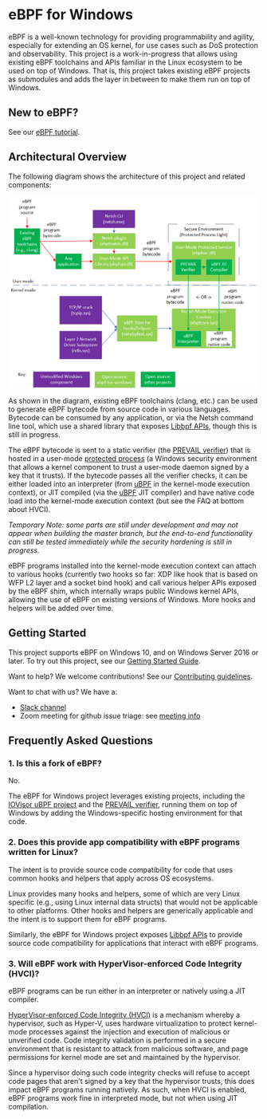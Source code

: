 # eBPF for Windows

eBPF is a well-known technology for providing programmability and agility, especially for extending an
OS kernel, for use cases such as DoS protection and observability. This project is a work-in-progress that
allows using existing eBPF
toolchains and APIs familiar in the Linux ecosystem to be used on top of Windows.  That is, this project
takes existing eBPF projects as submodules and adds the layer in between to make them run on top of Windows.

## New to eBPF?

See our [eBPF tutorial](docs/tutorial.md).

## Architectural Overview

The following diagram shows the architecture of this project and related components:

![Architectural Overview](docs/ArchitectureDiagram.png)

As shown in the diagram, existing eBPF toolchains (clang, etc.) can be used to generate eBPF bytecode from
source code in various languages.  Bytecode can be consumed by any application, or via the Netsh command line tool, which use a shared library
that exposes [Libbpf APIs](https://github.com/libbpf/libbpf),
though this is still in progress.

The eBPF bytecode is sent to a static verifier (the [PREVAIL verifier](https://github.com/vbpf/ebpf-verifier))
that is hosted in a user-mode [protected process](https://docs.microsoft.com/en-us/windows/win32/services/protecting-anti-malware-services-#system-protected-process)
(a Windows security environment that allows a kernel component to trust a user-mode daemon signed by
a key that it trusts).  If the bytecode passes all the verifier checks, it can be either loaded into
an interpreter (from [uBPF](https://github.com/iovisor/ubpf) in the kernel-mode execution context), or
JIT compiled (via the [uBPF](https://github.com/iovisor/ubpf) JIT compiler) and have native code load
into the kernel-mode execution context (but see the FAQ at bottom about HVCI).

*Temporary Note: some parts are still under development and may not appear
when building the master branch, but the end-to-end functionality can still be tested immediately
while the security hardening is still in progress.*

eBPF programs installed into the kernel-mode execution context can attach to various hooks (currently
two hooks so far: XDP like hook that is based on WFP L2 layer and a socket bind hook) and call various helper APIs exposed by the eBPF shim,
which internally wraps public Windows kernel APIs, allowing the use of eBPF on existing versions of Windows.
More hooks and helpers will be added over time.

## Getting Started

This project supports eBPF on Windows 10, and on Windows Server 2016 or later.
To try out this project, see our [Getting Started Guide](docs/GettingStarted.md).

Want to help?  We welcome contributions!  See our [Contributing guidelines](CONTRIBUTING.md).

Want to chat with us?  We have a:
* [Slack channel](https://slack.com/app_redirect?channel=ebpf-for-windows)
* Zoom meeting for github issue triage: see [meeting info](https://github.com/microsoft/ebpf-for-windows/issues/162)

## Frequently Asked Questions

### 1. Is this a fork of eBPF?

No.

The eBPF for Windows project leverages existing projects, including
the [IOVisor uBPF project](https://github.com/iovisor/ubpf) and
the [PREVAIL verifier](https://github.com/vbpf/ebpf-verifier),
running them on top of Windows by adding the Windows-specific hosting environment for that code.

### 2. Does this provide app compatibility with eBPF programs written for Linux?

The intent is to provide source code compatibility for code that uses common
hooks and helpers that apply across OS ecosystems.

Linux provides many hooks and helpers, some of which are very Linux specific (e.g., using
Linux internal data structs) that would not be applicable to other platforms.
Other hooks and helpers are generically applicable and the intent is to support them for eBPF
programs.

Similarly, the eBPF for Windows project exposes [Libbpf APIs](https://github.com/libbpf/libbpf)
to provide source code compatibility for applications that interact with eBPF programs.

### 3. Will eBPF work with HyperVisor-enforced Code Integrity (HVCI)?

eBPF programs can be run either in an interpreter or natively using a JIT compiler.

[HyperVisor-enforced Code Integrity (HVCI)](https://techcommunity.microsoft.com/t5/windows-insider-program/virtualization-based-security-vbs-and-hypervisor-enforced-code/m-p/240571)
is a mechanism
whereby a hypervisor, such as Hyper-V, uses hardware virtualization to protect kernel-mode processes against
the injection and execution of malicious or unverified code. Code integrity validation is performed in a secure
environment that is resistant to attack from malicious software, and page permissions for kernel mode are set and
maintained by the hypervisor.

Since a hypervisor doing such code integrity checks will refuse to accept code pages that aren't signed by
a key that the hypervisor trusts, this does impact eBPF programs running natively.  As such, when HVCI
is enabled, eBPF programs work fine in interpreted mode, but not when using JIT compilation.
